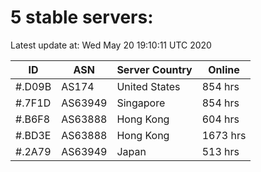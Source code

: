 # 5 stable servers:

Latest update at: Wed May 20 19:10:11 UTC 2020

| ID | ASN | Server Country | Online |
| -- | --- | -------------- | ------ |
| #.D09B | AS174 | United States | 854 hrs |
| #.7F1D | AS63949 | Singapore | 854 hrs |
| #.B6F8 | AS63888 | Hong Kong | 604 hrs |
| #.BD3E | AS63888 | Hong Kong | 1673 hrs |
| #.2A79 | AS63949 | Japan | 513 hrs |

